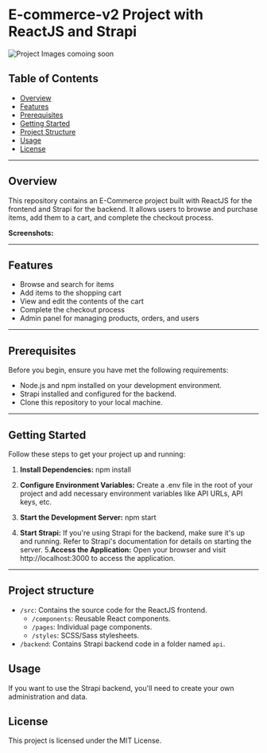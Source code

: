 # E-commerce-v2 Project with ReactJS and Strapi

![Project Images](link-to-your-project-image.png) comoing soon 

## Table of Contents
- [Overview](#overview)
- [Features](#features)
- [Prerequisites](#prerequisites)
- [Getting Started](#getting-started)
- [Project Structure](#project-structure)
- [Usage](#usage)
- [License](#license)

---
## Overview

This repository contains an E-Commerce project built with ReactJS for the frontend and Strapi for the backend. It allows users to browse and purchase items, add them to a cart, and complete the checkout process.

**Screenshots:** 

---
## Features

- Browse and search for items
- Add items to the shopping cart
- View and edit the contents of the cart
- Complete the checkout process
- Admin panel for managing products, orders, and users

---
## Prerequisites

Before you begin, ensure you have met the following requirements:

- Node.js and npm installed on your development environment.
- Strapi installed and configured for the backend.
- Clone this repository to your local machine.

---
## Getting Started

Follow these steps to get your project up and running:

1. **Install Dependencies:**
     npm install
2. **Configure Environment Variables:**
Create a .env file in the root of your project and add necessary environment variables like API URLs, API keys, etc.

3. **Start the Development Server:**
    npm start 
4. **Start Strapi:**
If you're using Strapi for the backend, make sure it's up and running. Refer to Strapi's documentation for details on starting the server.
5.**Access the Application:** 
Open your browser and visit http://localhost:3000 to access the application.

---
## Project structure 

- `/src`: Contains the source code for the ReactJS frontend.
  - `/components`: Reusable React components.
  - `/pages`: Individual page components.
  - `/styles`: SCSS/Sass stylesheets.
- `/backend`: Contains Strapi backend code in a folder named `api`.

## Usage

If you want to use the Strapi backend, you'll need to create your own administration and data.

## License

This project is licensed under the MIT License. 





